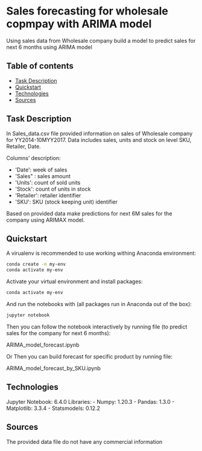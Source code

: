 # Sales forecasting for wholesale copmpay with ARIMA model

Using sales data from Wholesale company build a model to predict sales for next 6 months using ARIMA model

## Table of contents
* [Task Description](#task-description)
* [Quickstart](#quickstart)
* [Technologies](#technologies)
* [Sources](#sources)


## Task Description

In Sales_data.csv file provided information on sales of Wholesale company for YY2014-10MYY2017. Data includes sales, units and stock on level SKU, Retailer, Date.

Columns’ description:

- 'Date': week of sales
- 'Sales" : sales amount
- 'Units': count of sold units
- 'Stock': count of units in stock
- 'Retailer': retailer identifier
- 'SKU': SKU (stock keeping unit) identifier

Based on provided data make predictions for next 6M sales for the company using ARIMAX model.

## Quickstart

A virualenv is recommended to use working withing Anaconda environment:

```bash
conda create -n my-env
conda activate my-env
```

Activate your virtual environment and install packages:
```bash
conda activate my-env
```

And run the notebooks with (all packages run in Anaconda out of the box):

```bash
jupyter notebook
```

Then you can follow the notebook interactively by running file (to predict sales for the company for next 6 months):

ARIMA_model_forecast.ipynb

Or Then you can build forecast for specific product by running file:

ARIMA_model_forecast_by_SKU.ipynb

## Technologies
Jupyter Notebook: 6.4.0
Libraries:
    - Numpy: 1.20.3
    - Pandas: 1.3.0
    - Matplotlib: 3.3.4
    - Statsmodels: 0.12.2

## Sources
The provided data file do not have any commercial information
